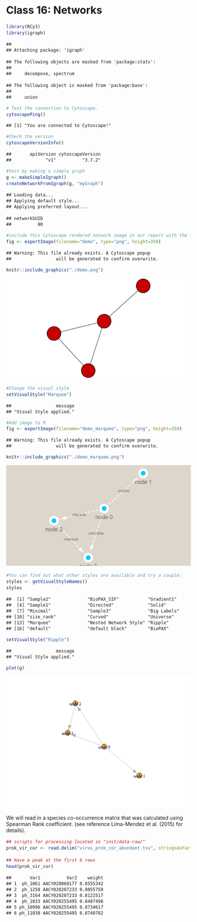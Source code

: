 Class 16: Networks
================

``` r
library(RCy3)
library(igraph)
```

    ## 
    ## Attaching package: 'igraph'

    ## The following objects are masked from 'package:stats':
    ## 
    ##     decompose, spectrum

    ## The following object is masked from 'package:base':
    ## 
    ##     union

``` r
# Test the connection to Cytoscape.
cytoscapePing()
```

    ## [1] "You are connected to Cytoscape!"

``` r
#Check the version
cytoscapeVersionInfo()
```

    ##       apiVersion cytoscapeVersion 
    ##             "v1"          "3.7.2"

``` r
#test by making a simple graph
g <- makeSimpleIgraph()
createNetworkFromIgraph(g, "myGraph")
```

    ## Loading data...
    ## Applying default style...
    ## Applying preferred layout...

    ## networkSUID 
    ##          80

``` r
#include this Cytoscape rendered network image in our report with the following code:
fig <- exportImage(filename="demo", type="png", height=350)
```

    ## Warning: This file already exists. A Cytoscape popup 
    ##                 will be generated to confirm overwrite.

``` r
knitr::include_graphics("./demo.png")
```

![](./demo.png)<!-- -->

``` r
#Change the visual style
setVisualStyle("Marquee")
```

    ##                 message 
    ## "Visual Style applied."

``` r
#Add image to R
fig <- exportImage(filename="demo_marquee", type="png", height=350)
```

    ## Warning: This file already exists. A Cytoscape popup 
    ##                 will be generated to confirm overwrite.

``` r
knitr::include_graphics("./demo_marquee.png")
```

![](./demo_marquee.png)<!-- -->

``` r
#You can find out what other styles are available and try a couple:
styles <- getVisualStyleNames()
styles
```

    ##  [1] "Sample2"              "BioPAX_SIF"           "Gradient1"           
    ##  [4] "Sample1"              "Directed"             "Solid"               
    ##  [7] "Minimal"              "Sample3"              "Big Labels"          
    ## [10] "size_rank"            "Curved"               "Universe"            
    ## [13] "Marquee"              "Nested Network Style" "Ripple"              
    ## [16] "default"              "default black"        "BioPAX"

``` r
setVisualStyle("Ripple")
```

    ##                 message 
    ## "Visual Style applied."

``` r
plot(g)
```

![](class16_files/figure-gfm/unnamed-chunk-9-1.png)<!-- -->

We will read in a species co-occurrence matrix that was calculated using
Spearman Rank coefficient. (see reference Lima-Mendez et al. (2015) for
details).

``` r
## scripts for processing located in "inst/data-raw/"
prok_vir_cor <- read.delim("virus_prok_cor_abundant.tsv", stringsAsFactors = FALSE)

## Have a peak at the first 6 rows
head(prok_vir_cor)
```

    ##       Var1          Var2    weight
    ## 1  ph_1061 AACY020068177 0.8555342
    ## 2  ph_1258 AACY020207233 0.8055750
    ## 3  ph_3164 AACY020207233 0.8122517
    ## 4  ph_1033 AACY020255495 0.8487498
    ## 5 ph_10996 AACY020255495 0.8734617
    ## 6 ph_11038 AACY020255495 0.8740782
